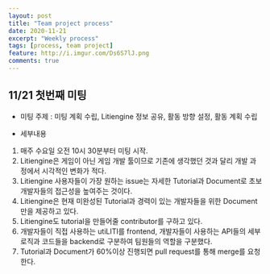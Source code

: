 ```yaml
---
layout: post
title: "Team project process"
date: 2020-11-21
excerpt: "Weekly process"
tags: [process, team project]
feature: http://i.imgur.com/Ds6S7lJ.png
comments: true
---
```


## 11/21 첫번째 미팅

* 미팅 주제 : 미팅 계획 수립, Litiengine 정보 공유, 활동 방향 설정, 활동 계획 수립

* 세부내용
1. 매주 수요일 오전 10시 30분부터 미팅 시작.
2. Litiengine은 게임이 아닌 게임 개발 툴이므로 기존에 생각했던 것과 달리 개발 과정에서 시각적인 변화가 적다.
3. Litiengine 사용자들이 가장 원하는 issue는 자세한 Tutorial과 Document로 초보 개발자들의 접근성을 높여주는 것이다.
4. Litiengine은 현재 미완성된 Tutorial과 경력이 있는 개발자들을 위한 Document만을 제공하고 있다.
5. Litiengine도 tutorial을 만들어줄 contributor를 구하고 있다.
6. 개발자들이 직접 사용하는 utiLITI를 frontend, 개발자들이 사용하는 API들의 세부 로직과 코드들을 backend로 구분하여 팀원들의 역할을 구분했다.
7. Tutorial과 Document가 60%이상 진행되면 pull request를 통해 merge를 요청한다.
